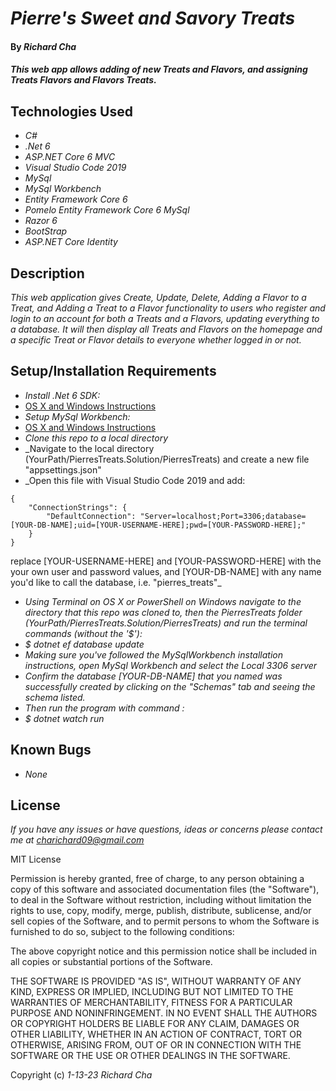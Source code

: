 # _Pierre's Sweet and Savory Treats_

#### By _**Richard Cha**_

#### _This web app allows adding of new Treats and Flavors, and assigning Treats Flavors and Flavors Treats._

## Technologies Used

* _C#_
* _.Net 6_
* _ASP.NET Core 6 MVC_
* _Visual Studio Code 2019_
* _MySql_
* _MySql Workbench_
* _Entity Framework Core 6_
* _Pomelo Entity Framework Core 6 MySql_
* _Razor 6_
* _BootStrap_
* _ASP.NET Core Identity_


## Description

_This web application gives Create, Update, Delete, Adding a Flavor to a Treat, and Adding a Treat to a Flavor functionality to users who register and login to an account for both a Treats and a Flavors, updating everything to a database. It will then display all Treats and Flavors on the homepage and a specific Treat or Flavor details to everyone whether logged in or not._

## Setup/Installation Requirements

* _Install .Net 6 SDK:_
* [OS X and Windows Instructions](https://www.learnhowtoprogram.com/c-and-net/getting-started-with-c/installing-c-and-net)
* _Setup MySql Workbench:_
* [OS X and Windows Instructions](https://www.learnhowtoprogram.com/c-and-net/getting-started-with-c/installing-and-configuring-mysql)
* _Clone this repo to a local directory_
* _Navigate to the local directory (YourPath/PierresTreats.Solution/PierresTreats) and create a new file "appsettings.json" 
* _Open this file with Visual Studio Code 2019 and add:
```
{
    "ConnectionStrings": {
        "DefaultConnection": "Server=localhost;Port=3306;database=[YOUR-DB-NAME];uid=[YOUR-USERNAME-HERE];pwd=[YOUR-PASSWORD-HERE];"
    }
} 
```
replace [YOUR-USERNAME-HERE] and [YOUR-PASSWORD-HERE] with the your own user and password values, and [YOUR-DB-NAME] with any name you'd like to call the database, i.e. "pierres_treats"_

* _Using Terminal on OS X or PowerShell on Windows navigate to the directory that this repo was cloned to, then the PierresTreats folder (YourPath/PierresTreats.Solution/PierresTreats) and run the terminal commands (without the '$'):_ 
* _$ dotnet ef database update_
* _Making sure you've followed the MySqlWorkbench installation instructions, open MySql Workbench and select the Local 3306 server_
* _Confirm the database [YOUR-DB-NAME] that you named was successfully created by clicking on the "Schemas" tab and seeing the schema listed._ 
* _Then run the program with command :_
* _$ dotnet watch run_

## Known Bugs

* _None_

## License

_If you have any issues or have questions, ideas or concerns please contact me at [charichard09@gmail.com](mailto:charichard09@gmail.com)_

MIT License

Permission is hereby granted, free of charge, to any person obtaining a copy
of this software and associated documentation files (the "Software"), to deal
in the Software without restriction, including without limitation the rights
to use, copy, modify, merge, publish, distribute, sublicense, and/or sell
copies of the Software, and to permit persons to whom the Software is
furnished to do so, subject to the following conditions:

The above copyright notice and this permission notice shall be included in all
copies or substantial portions of the Software.

THE SOFTWARE IS PROVIDED "AS IS", WITHOUT WARRANTY OF ANY KIND, EXPRESS OR
IMPLIED, INCLUDING BUT NOT LIMITED TO THE WARRANTIES OF MERCHANTABILITY,
FITNESS FOR A PARTICULAR PURPOSE AND NONINFRINGEMENT. IN NO EVENT SHALL THE
AUTHORS OR COPYRIGHT HOLDERS BE LIABLE FOR ANY CLAIM, DAMAGES OR OTHER
LIABILITY, WHETHER IN AN ACTION OF CONTRACT, TORT OR OTHERWISE, ARISING FROM,
OUT OF OR IN CONNECTION WITH THE SOFTWARE OR THE USE OR OTHER DEALINGS IN THE
SOFTWARE.

Copyright (c) _1-13-23_ _Richard Cha_